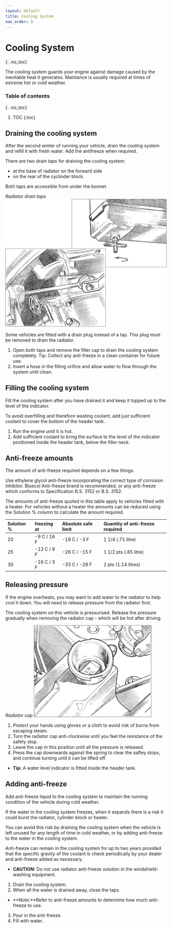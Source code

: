 ```yaml
---
layout: default
title: Cooling System
nav_order: 9
---
```


# Cooling System
{: .no_toc}

The cooling system guards your engine against damage caused by the inevitable heat it generates. Maintance is usually required at times of extreme hot or cold weather.

### Table of contents
{: .no_toc}

1. TOC
{:toc}

## Draining the cooling system

After the second winter of running your vehicle, drain the cooling system and refill it with fresh water. Add the antifreeze when required.

There are two drain taps for draining the cooling system:
- at the base of radiator on the forward side
- on the rear of the cyclinder block.

Both taps are accessible from under the bonnet.

*Radiator drain taps*
![Radiator drain taps](/assets/images/DrainTap.png)

Some vehicles are fitted with a drain plug instead of a tap. This plug must be removed to drain the radiator.
1. Open both taps and remove the filler cap to drain the cooling system completely.
Tip: Collect any anti-freeze in a clean container for future use.
2. Insert a hose in the filling orifice and allow water to flow through the system until clean.

## Filling the cooling system

Fill the cooling system after you have drained it and keep it topped up to the level of the indicator.

To avoid overfilling and therefore wasting coolant, add just sufficient coolant to cover the bottom of the header tank.
1. Run the engine until it is hot.
2. Add sufficient coolant to bring the surface to the level of the indicator positioned inside the header tank, below the filler neck.

## Anti-freeze amounts

The amount of anti-freeze required depends on a few things.

Use ethylene glycol anti-freeze incorporating the correct type of corrosion inhibitor. Bluecol Anti-freeze brand is recommended, or any anti-freeze which conforms to Specification B.S. 3152 or B.S. 3152.

The amounts of anti-freeze quoted in this table apply to vehicles fitted with a heater. For vehicles without a heater the amounts can be reduced using the Solution % column to calculate the amount required.

| Solution % | freezing at | Absolute safe limit | Quantity of anti-freeze required |
|:-----------|:------------|:--------------------|:---------------------------------|
| 20 | -9 C / 16 F | -19 C / -3 F | 1 1/4 (.71 litre) |
| 25 | -13 C / 9 F | -26 C / -15 F | 1 1/2 pts (.85 litre) |
| 30 | -16 C / 3 F | -33 C / -28 F | 2 pts (1.14 litres) |

## Releasing pressure

If the engine overheats, you may want to add water to the radiator to help cool it down. You will need to release pressure from the radiator first.

The cooling system on this vehicle is pressurised. Release the pressure gradually when removing the radiator cap - which will be hot after driving.

*Radiator cap*
![Radiator cap](/assets/images/RadiatorCap.png)

1. Protect your hands using gloves or a cloth to avoid risk of burns from escaping steam.
2. Turn the radiator cap anti-clockwise until you feel the resistance of the safety stop.
3. Leave the cap in this position until all the pressure is released.
4. Press the cap downwards against the spring to clear the saftey stops, and continue turning until it can be lifted off.

- **Tip:** A water level indicator is fitted inside the header tank.

## Adding anti-freeze

Add anti-freeze liquid to the cooling system to maintain the running condition of the vehicle during cold weather.

If the water in the cooling system freezes, when it expands there is a risk it could burst the radiator, cylinder block or heater.

You can avoid this risk by draining the cooling system when the vehicle is left unused for any length of time in cold weather, or by adding anti-freeze to the water in the cooling system.

Anti-freeze can remain in the cooling system for up to two years provided that the specific gravity of the coolant is check periodically by your dealer and anti-freeze added as necessary.

- **CAUTION:** Do not use radiator anti-freeze solution in the windshield-washing equipment.

1. Drain the cooling system.
2. When all the water is drained away, close the taps.  
  - **Note:**Refer to anti-freeze amounts to determine how much anti-freeze to use.
3. Pour in the anti-freeze.
4. Fill with water.

